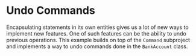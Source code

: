 # Undo Commands
Encapsulating statements in its own entities gives us a lot of new ways to implement new features. One of
such features can be the ability to undo previous operations. This example builds on top of the `Command`
subproject and implements a way to undo commands done in the `BankAccount` class.
